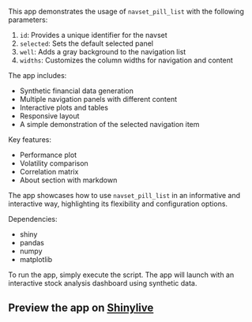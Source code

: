 This app demonstrates the usage of `navset_pill_list` with the following parameters:

1. `id`: Provides a unique identifier for the navset
2. `selected`: Sets the default selected panel
3. `well`: Adds a gray background to the navigation list
4. `widths`: Customizes the column widths for navigation and content

The app includes:
- Synthetic financial data generation
- Multiple navigation panels with different content
- Interactive plots and tables
- Responsive layout
- A simple demonstration of the selected navigation item

Key features:
- Performance plot
- Volatility comparison
- Correlation matrix
- About section with markdown

The app showcases how to use `navset_pill_list` in an informative and interactive way, highlighting its flexibility and configuration options.

Dependencies:
- shiny
- pandas
- numpy
- matplotlib

To run the app, simply execute the script. The app will launch with an interactive stock analysis dashboard using synthetic data.
## Preview the app on [Shinylive](https://shinylive.io/py/app/#h=0&code=NobwRAdghgtgpmAXAAjFADugdOgnmAGlQGMB7CAFzkqVQEsZ1SAnC5ZqCAE1JgB0IDJq2TpOXKAGdkU0VwFCWbCAFdGuGdIjoBAM2a9kEqhQZxkikcbin4RW3C5wANhSgC9BmMkkALOhAalmzMcFDEpgBucJ6GfgG4WHAAHuihktLBFtoqFEQqdESh3HDMHhAAxMgA4tSlUFQ+uJS+NnTERg3uENpYHNy8WJJwjgAUACwATACUAtbSALxyWNYA+v0A5nCjkm6sCwDkkwAMkwDMALTHAIxX1wdE1FyHJ+cX15MXZ-dE+nAAjocACIHWYQMiMTh0OCLZDAA4AFTgxF8AGEWOgHsgDkCugBJcFYg4EiCkADKpF0FCJ1WcpAARlBnGTcJIiQAxXIqUJIlEHAC65ScumQWwg9Soq10AU4xDoTNWxigo2miAEyA1nTcyCWIHVmoNOIacAOKHmBH1Bo1iORaIxpuQvWIakkalGvX6PBgWFJzBgTNGxyw1yIIeQzmoo3m0xjFogVs1RrcBOIDqdLrdHvEg19-ucgawxwArEQgwAOIgRiBR42SGPTOMJ60k8mU6kodMwV0wd3YT05lh5gvXEvIa5YSaVyPR2OWq0HWkMpkstkd7DOruZvvZ725gNB44V5BBgDsU+rM4bc8NnIo3LgvN8afXGZ7WYGu8H++Dk+PWAAnOeNZUHWMZzgAvnOoR3sw8boFwWC4m47IcPAwFQNMQw2KsAROMkoxJiaYJ6DK4Lys4ioiksYoSnAUqkXKCpKiq5RVAAClAWzIKQ6CmOQkgCAUOCcXRPEUJIoymBQEYLHwYAAHJQJEZI2MgbF0M4zjIAAMnQuzIGSvikAA7sQUgxIQyDSppUD0jJCLMCocDEZUyAALJQAEyCKcpqnqZpOl6Wwxl0BQvjIJEUDMHQpAqNIZAQNKGzcg0MUQAJEAhWFyBCdAkTDBQqzoBpFHOEFoxznQzxybspDEAA1qseVyUQyBVAAqoI-xORYTiUHQ0qlFZLDIGF5h5QVc7DBGESOLJYBsaUuhfuCFmtVUQJwLoUAqK4PguMiVBcKInAuHOxkuM4CwOU563IAAglwx1QMgF0BaMGwcBojINZ9sXcNMMgGCo3Cja0jpKXQGypeQ4ZBedVVhZICyjGcRD-oDbXIKicUULwdAAF7mGQzhqPGIVcEjw3MBDkRw-p4jIAlVCUAIqoI9luVKUVp35nJi3MMtfqymtEVMk583oEtK3EBZ7Pxk2WXhUJzhQLgsWFSTZMSfLTZWkrOV0FgZnMFwoy6LtFGSMQoTUNdjnOWqCt6wmQkm1wqytFATjMBVYBknjDVqdLwurcgADy0TMJE0LGXJYIu02AACxQ+zgdIUNeidGFtogh-6q1FRnKpO9nLsQmIgQ6tk6C5EMgeNXlLHO2XVroK4ipdNX0rQGRTG6MAFecLggot63mrt4VSrp6QFCSaFMm6HJIBD4E4EGQ3weCzLctZ+Pk9YMkqv0i4ftIbvY-j6IrhYLgx+n3JAd1fVanRbL8d763B-JKYDUSQYbg+IQAWOMIsLky4GzdlFM2usr5QNNp7MIPs-YCyFgXWWG9Uq7HaAJMACcr4pyeKULAbg7IxEvonYUedt6h1lqsXYDQdalyvgaVeGglgBFrhQeuz8mpKWbiwg0DDxLdwYuRSig9eCVxHisGENs6AnwEYIjU0FuTxmEZIPoMJsK4RSM3DmysjZ5R5uKPmYAABqpBVamDKhQXALUxakzgPNSIVjUq2PsXg5hCZIFG1VurXIqwtYwHSiXT+BpfHG2gWEihLt4Eey9sgx+m9LHWI0qFTx+Dx6EJKMwGemdYl6yoa4tJHii6zxicojUB8kr3nNlDSQhNnGjGuMcIgAA2MChTs491lOIrgugcARCCb4TgWwVT1xgfk0Y9VcKHEZMwUE4Ts4HykhGP2T8g6pPcRk7GUiop6XIB-bpidv73zMeiSEggYTHKqdfbhd9bIP39m4bg0DkCbRjjDeMlJkAACUbBqNwVkwR39f71X-rPb5ICwHlAiaFQxPpuaV2eeiZgoQ0lHMspFJx80yDopcN8+O3j9YIsNlE02lTs7xMQd7UoGzN5ooxd89yDRorJFudnHJad26z2WRqKh+LmVAPKXPWB48hWrH9BQdloje6MQogMoZmtRkQHGZhIVSj9431qaEepGxGlExRkeTpIKy4HwYH4EyoxJXSvZUQYg-p0CHDIFY4yUUYBYikFLCIhwdp4yWSctuN8SYsAWaMc5hwmWEqAYGlhYL2gQtGJsbYVYbUsGYFKtldBkjGysdrWMTMM1ZplTmvNpMQmSCKFCoBMKzUrJvrgcF-8xmpsjLa7NubgnpULR20tXb82Vvracm+aztjJOfv8wFsE9kEsxRAY5BjyXGJRWY+69INYOJxRLOStlN1eM-kJf0zB6o8GMtWOSl6wCfwqFUTZL97rQGcKyPSHypC+A3dAuFTYET+GkBIPwn7TaiAMDHJwmR0pQ18CIgIeMfCbyljQ9B5g4oBA2E0FobQOi9L7lpae36Ey3qqOyMIMEYQkoNBcLeaCRajQ4A1NDn8qPbJsbszgTIX0ZT1lR6N87kB2pzZ-K9i7XLh14mlJkKBHrHUkLwcwsH6gRDoDHOxo1SA+CMsZMG5hpqHUcLTCwVB+CqCNr4IsGyDqzWOj5KGLK8RGbVHggQ3LiFUB-nMXOxjdNKfIFSlR074xLzADjAllBkDmNjigEAnC661QanwyIKpIJgDAOBIg4BoDwFoGAUI3U6ChHgJQTRFAf6WTAMzagFBssCGlby6SCiBCqHUAISuAGCMu1S-yIAA)
